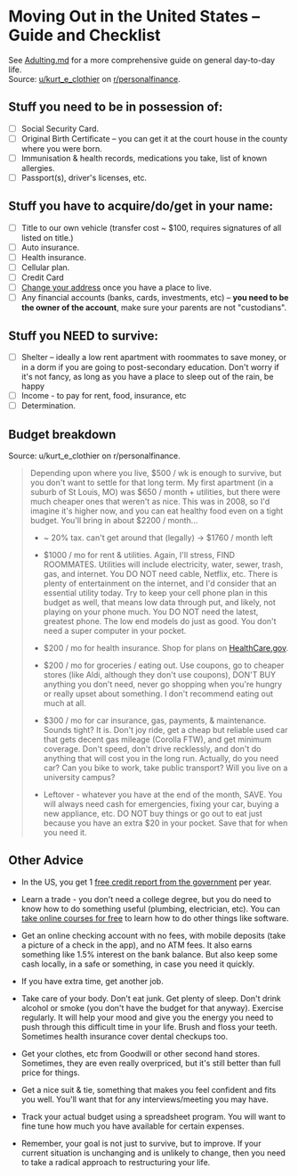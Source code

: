 # Moving Out in the United States – Guide and Checklist
See [Adulting.md](https://github.com/ThatAlexTRM/adulting/blob/main/U.S./Adulting.md) for a more comprehensive guide on general day-to-day life.  
Source: [u/kurt\_e\_clothier](https://www.reddit.com/user/kurt_e_clothier/) on [r/personalfinance](https://www.reddit.com/r/personalfinance/comments/bbvqqo/my_mother_recently_told_me_that_i_have_to_move/).

## Stuff you need to be in possession of:
- [ ] Social Security Card.
- [ ] Original Birth Certificate – you can get it at the court house in the county where you were born.
- [ ] Immunisation & health records, medications you take, list of known allergies.
- [ ] Passport(s), driver's licenses, etc.

## Stuff you have to acquire/do/get in your name:
- [ ] Title to our own vehicle (transfer cost ~ $100, requires signatures of all listed on title.)
- [ ] Auto insurance.
- [ ] Health insurance.
- [ ] Cellular plan.
- [ ] Credit Card
- [ ] [Change your address](https://www.usps.com/manage/forward.htm) once you have a place to live.
- [ ] Any financial accounts (banks, cards, investments, etc) – **you need to be the owner of the account**, make sure your parents are not "custodians".

## Stuff you NEED to survive:

- [ ] Shelter –  ideally a low rent apartment with roommates to save money, or in a dorm if you are going to post-secondary education. Don't worry if it's not fancy, as long as you have a place to sleep out of the rain, be happy
- [ ] Income - to pay for rent, food, insurance, etc
- [ ] Determination.

## Budget breakdown

Source: u/kurt\_e\_clothier on r/personalfinance.

> Depending upon where you live, $500 / wk is enough to survive, but you don't want to settle for that long term. My first apartment (in a suburb of St Louis, MO) was $650 / month + utilities, but there were much cheaper ones that weren't as nice. This was in 2008, so I'd imagine it's higher now, and you can eat healthy food even on a tight budget. You'll bring in about $2200 / month...
> 
> - \~ 20% tax. can't get around that (legally) -> $1760 / month left
> 
> - $1000 / mo for rent & utilities. Again, I'll stress, FIND ROOMMATES. Utilities will include electricity, water, sewer, trash, gas, and internet. You DO NOT need cable, Netflix, etc. There is plenty of entertainment on the internet, and I'd consider that an essential utility today. Try to keep your cell phone plan in this budget as well, that means low data through put, and likely, not playing on your phone much. You DO NOT need the latest, greatest phone. The low end models do just as good. You don't need a super computer in your pocket.
> 
> - $200 / mo for health insurance. Shop for plans on [HealthCare.gov](https://www.healthcare.gov/).
> 
> - $200 / mo for groceries / eating out. Use coupons, go to cheaper stores (like Aldi, although they don't use coupons), DON'T BUY anything you don't need, never go shopping when you're hungry or really upset about something. I don't recommend eating out much at all.
> 
> - $300 / mo for car insurance, gas, payments, & maintenance. Sounds tight? It is. Don't joy ride, get a cheap but reliable used car that gets decent gas mileage (Corolla FTW), and get minimum coverage. Don't speed, don't drive recklessly, and don't do anything that will cost you in the long run. Actually, do you need car? Can you bike to work, take public transport? Will you live on a university campus?
> 
> - Leftover - whatever you have at the end of the month, SAVE. You will always need cash for emergencies, fixing your car, buying a new appliance, etc. DO NOT buy things or go out to eat just because you have an extra $20 in your pocket. Save that for when you need it.

## Other Advice

- In the US, you get 1 [free credit report from the government](https://www.usa.gov/credit-reports) per year.

- Learn a trade - you don't need a college degree, but you do need to know how to do something useful (plumbing, electrician, etc). You can [take online courses for free](http://mooc.org/) to learn how to do other things like software.

- Get an online checking account with no fees, with mobile deposits (take a picture of a check in the app), and no ATM fees. It also earns something like 1.5% interest on the bank balance. But also keep some cash locally, in a safe or something, in case you need it quickly.

- If you have extra time, get another job.

- Take care of your body. Don't eat junk. Get plenty of sleep. Don't drink alcohol or smoke (you don't have the budget for that anyway). Exercise regularly. It will help your mood and give you the energy you need to push through this difficult time in your life. Brush and floss your teeth. Sometimes health insurance cover dental checkups too.

- Get your clothes, etc from Goodwill or other second hand stores. Sometimes, they are even really overpriced, but it's still better than full price for things.

- Get a nice suit & tie, something that makes you feel confident and fits you well. You'll want that for any interviews/meeting you may have.

- Track your actual budget using a spreadsheet program. You will want to fine tune how much you have available for certain expenses.

- Remember, your goal is not just to survive, but to improve. If your current situation is unchanging and is unlikely to change, then you need to take a radical approach to restructuring your life.
